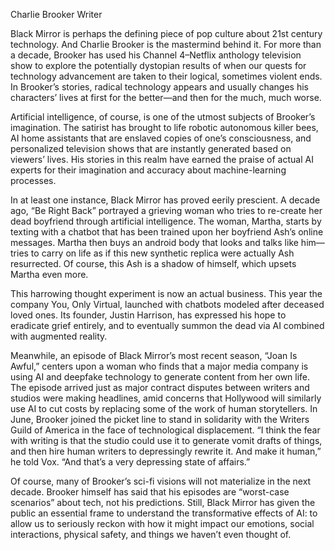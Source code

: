 Charlie Brooker
Writer

Black Mirror is perhaps the defining piece of pop culture about 21st century technology. And Charlie Brooker is the mastermind behind it. For more than a decade, Brooker has used his Channel 4–Netflix anthology television show to explore the potentially dystopian results of when our quests for technology advancement are taken to their logical, sometimes violent ends. In Brooker’s stories, radical technology appears and usually changes his characters’ lives at first for the better—and then for the much, much worse.

Artificial intelligence, of course, is one of the utmost subjects of Brooker’s imagination. The satirist has brought to life robotic autonomous killer bees, AI home assistants that are enslaved copies of one’s consciousness, and personalized television shows that are instantly generated based on viewers’ lives. His stories in this realm have earned the praise of actual AI experts for their imagination and accuracy about machine-learning processes.

In at least one instance, Black Mirror has proved eerily prescient. A decade ago, “Be Right Back” portrayed a grieving woman who tries to re-create her dead boyfriend through artificial intelligence. The woman, Martha, starts by texting with a chatbot that has been trained upon her boyfriend Ash’s online messages. Martha then buys an android body that looks and talks like him—tries to carry on life as if this new synthetic replica were actually Ash resurrected. Of course, this Ash is a shadow of himself, which upsets Martha even more.

This harrowing thought experiment is now an actual business. This year the company You, Only Virtual, launched with chatbots modeled after deceased loved ones. Its founder, Justin Harrison, has expressed his hope to eradicate grief entirely, and to eventually summon the dead via AI combined with augmented reality.

Meanwhile, an episode of Black Mirror’s most recent season, “Joan Is Awful,” centers upon a woman who finds that a major media company is using AI and deepfake technology to generate content from her own life. The episode arrived just as major contract disputes between writers and studios were making headlines, amid concerns that Hollywood will similarly use AI to cut costs by replacing some of the work of human storytellers. In June, Brooker joined the picket line to stand in solidarity with the Writers Guild of America in the face of technological displacement. “I think the fear with writing is that the studio could use it to generate vomit drafts of things, and then hire human writers to depressingly rewrite it. And make it human,” he told Vox. “And that’s a very depressing state of affairs.”

Of course, many of Brooker’s sci-fi visions will not materialize in the next decade. Brooker himself has said that his episodes are “worst-case scenarios” about tech, not his predictions. Still, Black Mirror has given the public an essential frame to understand the transformative effects of AI: to allow us to seriously reckon with how it might impact our emotions, social interactions, physical safety, and things we haven’t even thought of.